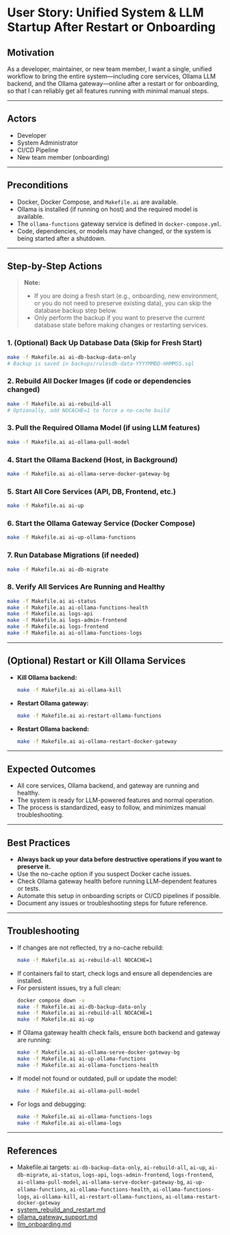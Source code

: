 # User Story: Unified System & LLM Startup After Restart or Onboarding

## Motivation
As a developer, maintainer, or new team member, I want a single, unified workflow to bring the entire system—including core services, Ollama LLM backend, and the Ollama gateway—online after a restart or for onboarding, so that I can reliably get all features running with minimal manual steps.

---

## Actors
- Developer
- System Administrator
- CI/CD Pipeline
- New team member (onboarding)

---

## Preconditions
- Docker, Docker Compose, and `Makefile.ai` are available.
- Ollama is installed (if running on host) and the required model is available.
- The `ollama-functions` gateway service is defined in `docker-compose.yml`.
- Code, dependencies, or models may have changed, or the system is being started after a shutdown.

---

## Step-by-Step Actions

> **Note:**
> - If you are doing a fresh start (e.g., onboarding, new environment, or you do not need to preserve existing data), you can skip the database backup step below.
> - Only perform the backup if you want to preserve the current database state before making changes or restarting services.

### 1. (Optional) Back Up Database Data (Skip for Fresh Start)
```bash
make -f Makefile.ai ai-db-backup-data-only
# Backup is saved in backups/rulesdb-data-YYYYMMDD-HHMMSS.sql
```

### 2. Rebuild All Docker Images (if code or dependencies changed)
```bash
make -f Makefile.ai ai-rebuild-all
# Optionally, add NOCACHE=1 to force a no-cache build
```

### 3. Pull the Required Ollama Model (if using LLM features)
```bash
make -f Makefile.ai ai-ollama-pull-model
```

### 4. Start the Ollama Backend (Host, in Background)
```bash
make -f Makefile.ai ai-ollama-serve-docker-gateway-bg
```

### 5. Start All Core Services (API, DB, Frontend, etc.)
```bash
make -f Makefile.ai ai-up
```

### 6. Start the Ollama Gateway Service (Docker Compose)
```bash
make -f Makefile.ai ai-up-ollama-functions
```

### 7. Run Database Migrations (if needed)
```bash
make -f Makefile.ai ai-db-migrate
```

### 8. Verify All Services Are Running and Healthy
```bash
make -f Makefile.ai ai-status
make -f Makefile.ai ai-ollama-functions-health
make -f Makefile.ai logs-api
make -f Makefile.ai logs-admin-frontend
make -f Makefile.ai logs-frontend
make -f Makefile.ai ai-ollama-functions-logs
```

---

## (Optional) Restart or Kill Ollama Services
- **Kill Ollama backend:**
  ```bash
  make -f Makefile.ai ai-ollama-kill
  ```
- **Restart Ollama gateway:**
  ```bash
  make -f Makefile.ai ai-restart-ollama-functions
  ```
- **Restart Ollama backend:**
  ```bash
  make -f Makefile.ai ai-ollama-restart-docker-gateway
  ```

---

## Expected Outcomes
- All core services, Ollama backend, and gateway are running and healthy.
- The system is ready for LLM-powered features and normal operation.
- The process is standardized, easy to follow, and minimizes manual troubleshooting.

---

## Best Practices
- **Always back up your data before destructive operations if you want to preserve it.**
- Use the no-cache option if you suspect Docker cache issues.
- Check Ollama gateway health before running LLM-dependent features or tests.
- Automate this setup in onboarding scripts or CI/CD pipelines if possible.
- Document any issues or troubleshooting steps for future reference.

---

## Troubleshooting
- If changes are not reflected, try a no-cache rebuild:
  ```bash
  make -f Makefile.ai ai-rebuild-all NOCACHE=1
  ```
- If containers fail to start, check logs and ensure all dependencies are installed.
- For persistent issues, try a full clean:
  ```bash
  docker compose down -v
  make -f Makefile.ai ai-db-backup-data-only
  make -f Makefile.ai ai-rebuild-all NOCACHE=1
  make -f Makefile.ai ai-up
  ```
- If Ollama gateway health check fails, ensure both backend and gateway are running:
  ```bash
  make -f Makefile.ai ai-ollama-serve-docker-gateway-bg
  make -f Makefile.ai ai-up-ollama-functions
  make -f Makefile.ai ai-ollama-functions-health
  ```
- If model not found or outdated, pull or update the model:
  ```bash
  make -f Makefile.ai ai-ollama-pull-model
  ```
- For logs and debugging:
  ```bash
  make -f Makefile.ai ai-ollama-functions-logs
  make -f Makefile.ai ai-ollama-logs
  ```

---

## References
- Makefile.ai targets: `ai-db-backup-data-only`, `ai-rebuild-all`, `ai-up`, `ai-db-migrate`, `ai-status`, `logs-api`, `logs-admin-frontend`, `logs-frontend`, `ai-ollama-pull-model`, `ai-ollama-serve-docker-gateway-bg`, `ai-up-ollama-functions`, `ai-ollama-functions-health`, `ai-ollama-functions-logs`, `ai-ollama-kill`, `ai-restart-ollama-functions`, `ai-ollama-restart-docker-gateway`
- [system_rebuild_and_restart.md](system_rebuild_and_restart.md)
- [ollama_gateway_support.md](ollama_gateway_support.md)
- [llm_onboarding.md](llm_onboarding.md) 
